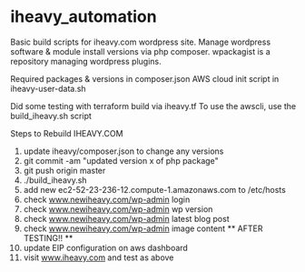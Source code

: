 # iheavy_automation

Basic build scripts for iheavy.com wordpress site.
Manage wordpress software & module install versions via php composer.
wpackagist is a repository managing wordpress plugins.

Required packages & versions in composer.json
AWS cloud init script in iheavy-user-data.sh

Did some testing with terraform build via iheavy.tf
To use the awscli, use the build_iheavy.sh script

Steps to Rebuild IHEAVY.COM

1. update iheavy/composer.json to change any versions
2. git commit -am "updated version x of php package"
3. git push origin master
4. ./build_iheavy.sh
5. add new ec2-52-23-236-12.compute-1.amazonaws.com to /etc/hosts
6. check www.newiheavy.com/wp-admin login
7. check www.newiheavy.com/wp-admin wp version
8. check www.newiheavy.com/wp-admin latest blog post
9. check www.newiheavy.com/wp-admin image content 
** AFTER TESTING!! **
10. update EIP configuration on aws dashboard
11. visit www.iheavy.com and test as above
